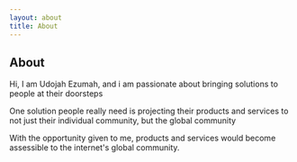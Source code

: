 ```yaml
---
layout: about
title: About
---
```


## About

Hi, I am Udojah Ezumah, and i am passionate about bringing solutions to people at their doorsteps

One solution people really need is projecting their products and services to not just their individual community, but the global community

With the opportunity given to me, products and services would become assessible to the internet's global community.
